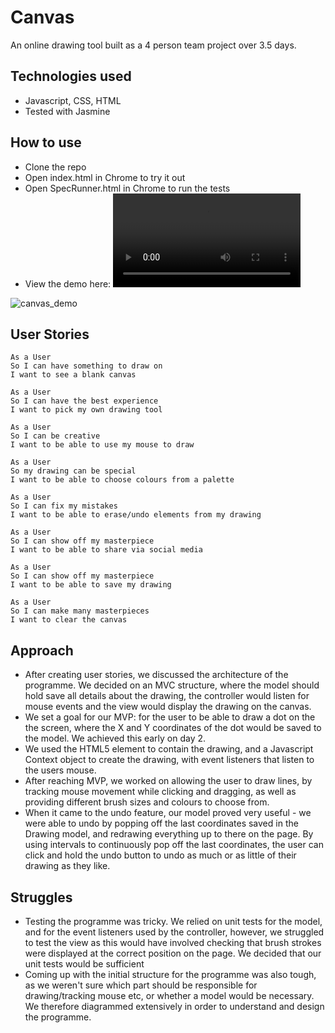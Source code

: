 # Canvas

An online drawing tool built as a 4 person team project over 3.5 days.

## Technologies used
- Javascript, CSS, HTML
- Tested with Jasmine

## How to use
- Clone the repo
- Open index.html in Chrome to try it out
- Open SpecRunner.html in Chrome to run the tests
- View the demo here: ![Canvas Demo](https://raw.githubusercontent.com/FloraHarvey/canvas/img/canvas_demo.mp4)

![canvas_demo](https://cloud.githubusercontent.com/assets/22013969/25314896/4fe065ba-2844-11e7-94a7-7988eb4a6a02.gif)

## User Stories

```
As a User
So I can have something to draw on
I want to see a blank canvas
```
```
As a User
So I can have the best experience
I want to pick my own drawing tool
```
```
As a User
So I can be creative
I want to be able to use my mouse to draw
```
```
As a User
So my drawing can be special
I want to be able to choose colours from a palette
```
```
As a User
So I can fix my mistakes
I want to be able to erase/undo elements from my drawing
```
```
As a User
So I can show off my masterpiece
I want to be able to share via social media
```
```
As a User
So I can show off my masterpiece
I want to be able to save my drawing
```
```
As a User
So I can make many masterpieces
I want to clear the canvas
```

## Approach
- After creating user stories, we discussed the architecture of the programme. We decided on an MVC structure, where the model should hold save all details about the drawing, the controller would listen for mouse events and the view would display the drawing on the canvas.
- We set a goal for our MVP: for the user to be able to draw a dot on the the screen, where the X and Y coordinates of the dot would be saved to the model. We achieved this early on day 2.
- We used the HTML5 <canvas> element to contain the drawing, and a Javascript Context object to create the drawing, with event listeners that listen to the users mouse.
- After reaching MVP, we worked on allowing the user to draw lines, by tracking mouse movement while clicking and dragging, as well as providing different brush sizes and colours to choose from.
- When it came to the undo feature, our model proved very useful - we were able to undo by popping off the last coordinates saved in the Drawing model, and redrawing everything up to there on the page. By using intervals to continuously pop off the last coordinates, the user can click and hold the undo button to undo as much or as little of their drawing as they like.

## Struggles
- Testing the programme was tricky. We relied on unit tests for the model, and for the event listeners used by the controller, however, we struggled to test the view as this would have involved checking that brush strokes were displayed at the correct position on the page. We decided that our unit tests would be sufficient
- Coming up with the initial structure for the programme was also tough, as we weren't sure which part should be responsible for drawing/tracking mouse etc, or whether a model would be necessary. We therefore diagrammed extensively in order to understand and design the programme.
